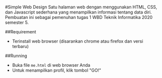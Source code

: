 #Simple Web Design
Satu halaman web dengan menggunakan HTML, CSS, dan Javascript sederhana yang menampilkan informasi tentang data diri. Pembuatan ini sebagai pemenuhan tugas 1 WBD Teknik Informatika 2020 semester 5.

##Requirement
- Terinstall web browser (disarankan chrome atau firefox dan versi terbaru)

##Running
- Buka file `me.html` di web browser Anda
- Untuk menampilkan profil, klik tombol "GO!"